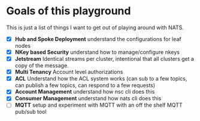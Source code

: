 # Goals of this playground

This is just a list of things I want to get out of playing around with NATS.

* [x] **Hub and Spoke Deployment** understand the configurations for leaf nodes
* [x] **NKey based Security** understand how to manage/configure nkeys
* [x] **Jetstream** Identical streams per cluster, intentional that all clusters get a copy of the message.
* [x] **Multi Tenancy** Account level authorizations
* [x] **ACL** Understand how the ACL system works (can sub to a few topics, can publish a few topics, can respond to a few requests)
* [x] **Account Management** understand how nsc cli does this
* [x] **Consumer Management** understand how nats cli does this
* [ ] **MQTT** setup and experiment with MQTT with an off the shelf MQTT pub/sub tool

